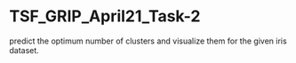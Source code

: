 # TSF_GRIP_April21_Task-2
predict the optimum number of clusters and visualize them for the given iris dataset.
